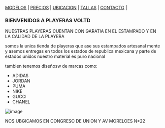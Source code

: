 [MODELOS](./MODELOS.MD) | [PRECIOS](./PRECIOS.MD) | [UBICACION](./UBICACION.MD) | [TALLAS](./TALLAS.MD) | [CONTACTO](./CONTACTO.MD) | 
###  BIENVENIDOS A PLAYERAS VOLTD 

NUESTRAS PLAYERAS CUENTAN CON GARATIA EN EL ESTAMPADO Y EN LA CALIDAD DE LA PLAYERA


somos la unica tienda de playeras que ase sus estampados artesanal mente y asemos 
entregas en todos los estados  de republica mexicana y parte de estados unidos 
nuestro material es puro nacional  

tambien tenemos diseñosw de marcas como:
  - ADIDAS
  - JORDAN
  - PUMA 
  - NIKE 
  - GUCCI 
  - CHANEL


![image](https://user-images.githubusercontent.com/100168748/157767481-c3576329-32ee-4b97-9c67-ccf2fe396ff8.png)


NOS UBGICAMOS EN CONGRESO DE UNION Y AV MORELOES N*22
